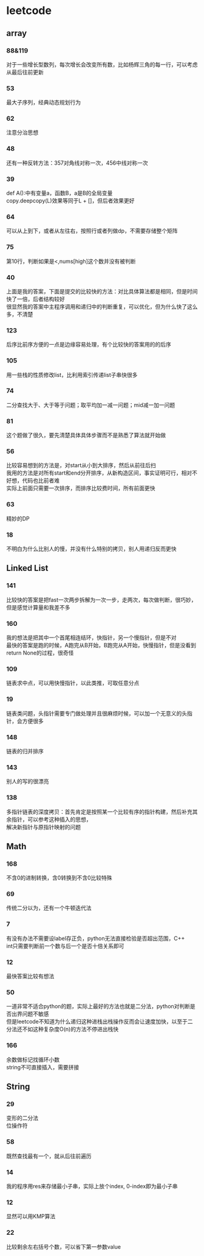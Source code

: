 # leetcode
## array
### 88&119
对于一些增长型数列，每次增长会改变所有数，比如杨辉三角的每一行，可以考虑从最后往前更新
### 53
最大子序列，经典动态规划行为
### 62
注意分治思想
### 48
还有一种反转方法：357对角线对称一次，456中线对称一次
### 39
def A():中有变量a，函数B，a是B的全局变量<br>
copy.deepcopy(L)效果等同于L + []，但后者效果更好
### 64
可以从上到下，或者从左往右，按照行或者列做dp，不需要存储整个矩阵
### 75
第10行，判断如果是<,nums[high]这个数并没有被判断
### 40
上面是我的答案，下面是提交的比较快的方法：对比具体算法都是相同，但是时间快了一倍，后者结构较好<br>
很显然我的答案中主程序调用和递归中的判断重复，可以优化，但为什么快了这么多，不清楚
### 123
后序比前序方便的一点是边缘容易处理，有个比较快的答案用的的后序
### 105
用一些栈的性质修改list，比利用索引传递list子串快很多
### 74
二分查找大于、大于等于问题；取平均加一减一问题；mid减一加一问题
### 81
这个题做了很久，要先清楚具体具体步骤而不是熟悉了算法就开始做
### 56
比较容易想到的方法是，对start从小到大排序，然后从前往后扫<br>
我用的方法是对所有start和end分开排序，从新构造区间，事实证明可行，相对不好想，代码也比前者难<br>
实际上前面只需要一次排序，而排序比较费时间，所有前面更快
### 63
精妙的DP
### 18
不明白为什么比别人的慢，并没有什么特别的拷贝，别人用递归反而更快
## Linked List
### 141
比较快的答案是把fast一次两步拆解为一次一步，走两次，每次做判断，很巧妙，但是感觉计算量和我差不多
### 160
我的想法是把其中一个首尾相连结环，快指针，另一个慢指针，但是不对<br>
最快的答案是跑的时候，A跑完从B开始，B跑完从A开始，快慢指针，但是没看到return None的过程，很奇怪
### 109
链表求中点，可以用快慢指针，以此类推，可取任意分点
### 19
链表类问题，头指针需要专门做处理并且很麻烦时候，可以加一个无意义的头指针，会方便很多
### 148
链表的归并排序
### 143
别人的写的很漂亮
### 138
多指针链表的深度拷贝：首先肯定是按照某一个比较有序的指针构建，然后补充其余指针，可以参考这种插入的思想，<br>
解决新指针与原指针映射的问题
## Math
### 168
不含0的进制转换，含0转换到不含0比较特殊
### 69
传统二分以为，还有一个牛顿迭代法
### 7
有没有办法不需要设label存正负，python无法直接检验是否超出范围，C++<br> int只需要判断前一个数与后一个是否十倍关系即可
### 12
最快答案比较有想法
### 50
一道非常不适合python的题，实际上最好的方法也就是二分法，python对判断是否出界问题不敏感<br>
但是leetcode不知道为什么递归这种进栈出栈操作反而会让速度加快，以至于二分法还不如这种复杂度O(n)的方法不停进出栈快
### 166
余数做标记找循环小数<br>
string不可直接插入，需要拼接
## String
### 29
变形的二分法<br>
位操作符
### 58
既然查找最有一个，就从后往前遍历
### 14
我的程序用res来存储最小子串，实际上放个index, 0-index即为最小子串
### 12
显然可以用KMP算法
### 22
比较剩余左右括号个数，可以省下第一参数value